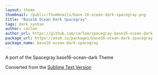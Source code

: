 ```yaml
---
layout: theme
thumbnail: /public/thumbnails/base-16-ocean-dark-spacegray.png
title: "Base16 Ocean Dark Spacegray"
tags: dark syntax
author: carloe
author_url: https://github.com/carloe/spacegray-base16-ocean-dark
package_url: https://atom.io/packages/base16-ocean-dark-spacegray
package_name: base16-ocean-dark-spacegray
---
```

A port of the Spacegray base16-ocean-dark Theme

Converted from the [Sublime Text Version](https://github.com/kkga/spacegray)
